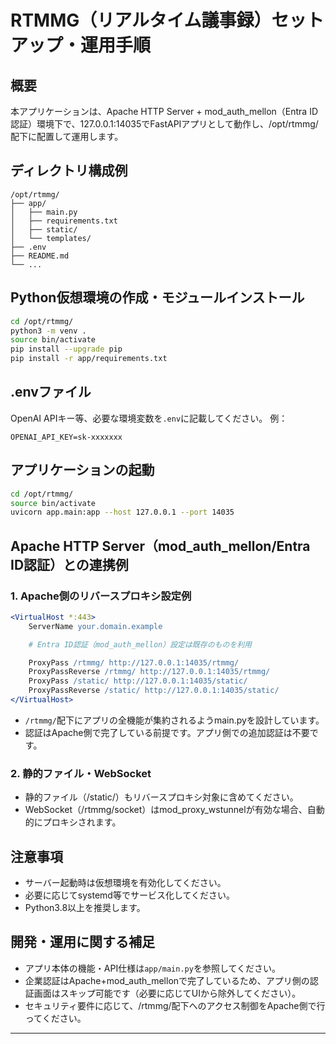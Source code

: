 # RTMMG（リアルタイム議事録）セットアップ・運用手順

## 概要
本アプリケーションは、Apache HTTP Server + mod_auth_mellon（Entra ID認証）環境下で、127.0.0.1:14035でFastAPIアプリとして動作し、/opt/rtmmg/配下に配置して運用します。

## ディレクトリ構成例
```
/opt/rtmmg/
├── app/
│   ├── main.py
│   ├── requirements.txt
│   ├── static/
│   └── templates/
├── .env
├── README.md
└── ...
```

## Python仮想環境の作成・モジュールインストール
```sh
cd /opt/rtmmg/
python3 -m venv .
source bin/activate
pip install --upgrade pip
pip install -r app/requirements.txt
```

## .envファイル
OpenAI APIキー等、必要な環境変数を`.env`に記載してください。
例：
```
OPENAI_API_KEY=sk-xxxxxxx
```

## アプリケーションの起動
```sh
cd /opt/rtmmg/
source bin/activate
uvicorn app.main:app --host 127.0.0.1 --port 14035
```

## Apache HTTP Server（mod_auth_mellon/Entra ID認証）との連携例

### 1. Apache側のリバースプロキシ設定例
```apache
<VirtualHost *:443>
    ServerName your.domain.example

    # Entra ID認証（mod_auth_mellon）設定は既存のものを利用

    ProxyPass /rtmmg/ http://127.0.0.1:14035/rtmmg/
    ProxyPassReverse /rtmmg/ http://127.0.0.1:14035/rtmmg/
    ProxyPass /static/ http://127.0.0.1:14035/static/
    ProxyPassReverse /static/ http://127.0.0.1:14035/static/
</VirtualHost>
```
- `/rtmmg/`配下にアプリの全機能が集約されるようmain.pyを設計しています。
- 認証はApache側で完了している前提です。アプリ側での追加認証は不要です。

### 2. 静的ファイル・WebSocket
- 静的ファイル（/static/）もリバースプロキシ対象に含めてください。
- WebSocket（/rtmmg/socket）はmod_proxy_wstunnelが有効な場合、自動的にプロキシされます。

## 注意事項
- サーバー起動時は仮想環境を有効化してください。
- 必要に応じてsystemd等でサービス化してください。
- Python3.8以上を推奨します。

## 開発・運用に関する補足
- アプリ本体の機能・API仕様は`app/main.py`を参照してください。
- 企業認証はApache+mod_auth_mellonで完了しているため、アプリ側の認証画面はスキップ可能です（必要に応じてUIから除外してください）。
- セキュリティ要件に応じて、/rtmmg/配下へのアクセス制御をApache側で行ってください。

---

